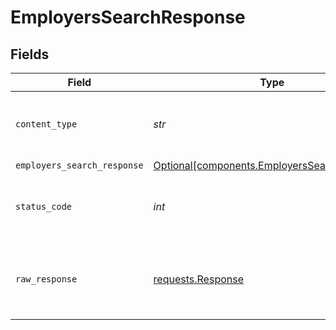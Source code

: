 # EmployersSearchResponse


## Fields

| Field                                                                                              | Type                                                                                               | Required                                                                                           | Description                                                                                        |
| -------------------------------------------------------------------------------------------------- | -------------------------------------------------------------------------------------------------- | -------------------------------------------------------------------------------------------------- | -------------------------------------------------------------------------------------------------- |
| `content_type`                                                                                     | *str*                                                                                              | :heavy_check_mark:                                                                                 | HTTP response content type for this operation                                                      |
| `employers_search_response`                                                                        | [Optional[components.EmployersSearchResponse]](../../models/components/employerssearchresponse.md) | :heavy_minus_sign:                                                                                 | OK                                                                                                 |
| `status_code`                                                                                      | *int*                                                                                              | :heavy_check_mark:                                                                                 | HTTP response status code for this operation                                                       |
| `raw_response`                                                                                     | [requests.Response](https://requests.readthedocs.io/en/latest/api/#requests.Response)              | :heavy_minus_sign:                                                                                 | Raw HTTP response; suitable for custom response parsing                                            |